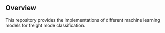 ## Overview

This repository provides the implementations of different machine learning models for freight mode classification.

